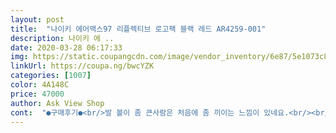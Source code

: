 ```yaml
---
layout: post 
title:  "나이키 에어맥스97 리플렉티브 로고팩 블랙 레드 AR4259-001" 
description: 나이키 에 ..
date: 2020-03-28 06:17:33 
img: https://static.coupangcdn.com/image/vendor_inventory/6e87/5e1073c8d2f0c86d430f406198f70db0c6abce92d256104a9a6a4c0a9e1a.jpg 
linkUrl: https://coupa.ng/bwcYZK 
categories: [1007] 
color: 4A148C 
price: 47000 
author: Ask View Shop 
cont:  "●구매후기●<br/>발 볼이 좀 큰사람은 처음에 좀 끼이는 느낌이 있네요.<br/><br/>발가락이 너무 꽉 끼는느낌.<br/><br/>신다보면 어느정도 여유는 생길것같습니다만<br/>한 3번정도 신었는데 아직 좀 끼이는 느낌이 있어요.<br/><br/>" 
---
```

